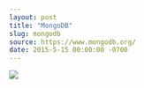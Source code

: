 ```yaml
---
layout: post
title: "MongoDB"
slug: mongodb
source: https://www.mongodb.org/
date: 2015-5-15 00:00:00 -0700
---
```


<img src="{{ site.url }}/assets/img/screenshots/mongodb.jpg">
